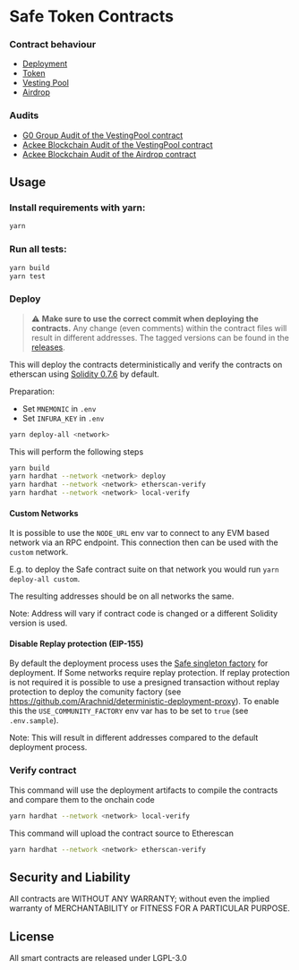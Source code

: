 Safe Token Contracts
=====================

### Contract behaviour
- [Deployment](./docs/deployment.md)
- [Token](./docs/token.md)
- [Vesting Pool](./docs/vesting.md)
- [Airdrop](./docs/airdrop.md)

### Audits
- [G0 Group Audit of the VestingPool contract](./docs/g0_audit_vesting_contract.pdf)
- [Ackee Blockchain Audit of the VestingPool contract](./docs/ackee_audit_vesting_contract.pdf)
- [Ackee Blockchain Audit of the Airdrop contract](./docs/ackee_audit_airdrop_contract.pdf)

Usage
-----
### Install requirements with yarn:

```bash
yarn
```

### Run all tests:

```bash
yarn build
yarn test
```

### Deploy

> :warning: **Make sure to use the correct commit when deploying the contracts.** Any change (even comments) within the contract files will result in different addresses. The tagged versions can be found in the [releases](https://github.com/safe-global/safe-token/releases).

This will deploy the contracts deterministically and verify the contracts on etherscan using [Solidity 0.7.6](https://github.com/ethereum/solidity/releases/tag/v0.7.6) by default.

Preparation:
- Set `MNEMONIC` in `.env`
- Set `INFURA_KEY` in `.env`

```bash
yarn deploy-all <network>
```

This will perform the following steps

```bash
yarn build
yarn hardhat --network <network> deploy
yarn hardhat --network <network> etherscan-verify
yarn hardhat --network <network> local-verify
```

#### Custom Networks

It is possible to use the `NODE_URL` env var to connect to any EVM based network via an RPC endpoint. This connection then can be used with the `custom` network.

E.g. to deploy the Safe contract suite on that network you would run `yarn deploy-all custom`. 

The resulting addresses should be on all networks the same.

Note: Address will vary if contract code is changed or a different Solidity version is used.

#### Disable Replay protection (EIP-155)

By default the deployment process uses the [Safe singleton factory](https://github.com/gnosis/safe-singleton-factory) for deployment. If 
Some networks require replay protection. If replay protection is not required it is possible to use a presigned transaction without replay protection to deploy the comunity factory (see https://github.com/Arachnid/deterministic-deployment-proxy). To enable this the `USE_COMMUNITY_FACTORY` env var has to be set to `true` (see `.env.sample`).

Note: This will result in different addresses compared to the default deployment process.

### Verify contract

This command will use the deployment artifacts to compile the contracts and compare them to the onchain code
```bash
yarn hardhat --network <network> local-verify
```

This command will upload the contract source to Etherescan
```bash
yarn hardhat --network <network> etherscan-verify
```

Security and Liability
----------------------
All contracts are WITHOUT ANY WARRANTY; without even the implied warranty of MERCHANTABILITY or FITNESS FOR A PARTICULAR PURPOSE.

License
-------
All smart contracts are released under LGPL-3.0
